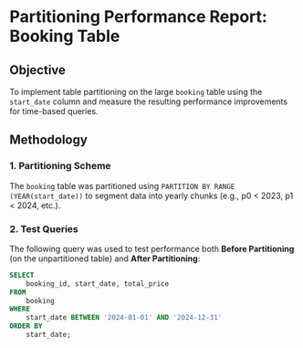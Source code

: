 # Partitioning Performance Report: Booking Table

## Objective

To implement table partitioning on the large `booking` table using the `start_date` column and measure the resulting performance improvements for time-based queries.

## Methodology

### 1. Partitioning Scheme

The `booking` table was partitioned using `PARTITION BY RANGE (YEAR(start_date))` to segment data into yearly chunks (e.g., p0 < 2023, p1 < 2024, etc.).

### 2. Test Queries

The following query was used to test performance both **Before Partitioning** (on the unpartitioned table) and **After Partitioning**:

```sql
SELECT
    booking_id, start_date, total_price
FROM
    booking
WHERE
    start_date BETWEEN '2024-01-01' AND '2024-12-31'
ORDER BY
    start_date;
```
